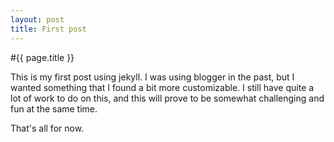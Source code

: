 ```yaml
---
layout: post
title: First post
---
```

#{{ page.title }}

This is my first post using jekyll. I was using blogger in the past, but
I wanted something that I found a bit more customizable. I still have
quite a lot of work to do on this, and this will prove to be somewhat
challenging and fun at the same time. 

That's all for now.
